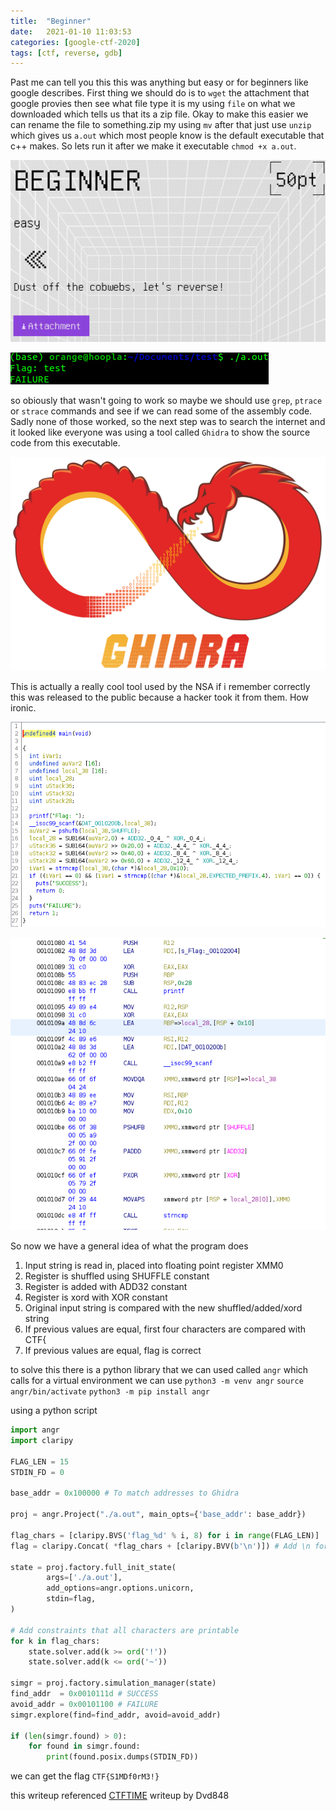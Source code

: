 ```yaml
---
title:  "Beginner"
date:   2021-01-10 11:03:53
categories: [google-ctf-2020]
tags: [ctf, reverse, gdb]
---
```


Past me can tell you this this was anything but easy or for beginners like google describes. First thing we should do is to `wget` the attachment that google provies then see what file type it is my using `file` on what we downloaded which tells us that its a zip file. Okay to make this easier we can rename the file to something.zip my using `mv` after that just use `unzip` which gives us `a.out` which most people know is the default executable that c++ makes. So lets run it after we make it executable `chmod +x a.out`.

![title](/images/beginner/title.png)

![title](/images/beginner/first.png)

so obiously that wasn't going to work so maybe we should use `grep`, `ptrace` or `strace` commands and see if we can read some of the assembly code. Sadly none of those worked, so the next step was to search the internet and it looked like everyone was using a tool called `Ghidra` to show the source code from this executable.

![ghidra](/images/beginner/Ghidra.png)

This is actually a really cool tool used by the NSA if i remember correctly this was released to the public because a hacker took it from them. How ironic.

![ghidra](/images/beginner/decompiled.png)

![ghidra](/images/beginner/assemble.png)

So now we have a general idea of what the program does 


1. Input string is read in, placed into floating point register XMM0
2. Register is shuffled using SHUFFLE constant
3. Register is added with ADD32 constant
4. Register is xord with XOR constant
5. Original input string is compared with the new shuffled/added/xord string
6. If previous values are equal, first four characters are compared with CTF{
7. If previous values are equal, flag is correct


to solve this there is a python library that we can used called `angr` which calls for a virtual environment
we can use `python3 -m venv angr`
`source angr/bin/activate`
`python3 -m pip install angr`


using a python script

```python
import angr
import claripy

FLAG_LEN = 15
STDIN_FD = 0

base_addr = 0x100000 # To match addresses to Ghidra

proj = angr.Project("./a.out", main_opts={'base_addr': base_addr}) 

flag_chars = [claripy.BVS('flag_%d' % i, 8) for i in range(FLAG_LEN)]
flag = claripy.Concat( *flag_chars + [claripy.BVV(b'\n')]) # Add \n for scanf() to accept the input

state = proj.factory.full_init_state(
        args=['./a.out'],
        add_options=angr.options.unicorn,
        stdin=flag,
)

# Add constraints that all characters are printable
for k in flag_chars:
    state.solver.add(k >= ord('!'))
    state.solver.add(k <= ord('~'))

simgr = proj.factory.simulation_manager(state)
find_addr  = 0x0010111d # SUCCESS
avoid_addr = 0x00101100 # FAILURE
simgr.explore(find=find_addr, avoid=avoid_addr)

if (len(simgr.found) > 0):
    for found in simgr.found:
        print(found.posix.dumps(STDIN_FD))

```
we can get the flag `CTF{S1MDf0rM3!}`





this writeup referenced [CTFTIME][Dvd848] writeup by Dvd848

[Dvd848]:	https://github.com/Dvd848/CTFs/blob/master/2020_GoogleCTF/Beginner.md
